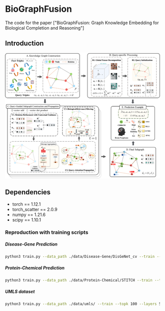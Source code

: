 # BioGraphFusion

The code for the paper ["BioGraphFusion: Graph Knowledge Embedding for Biological Completion and Reasoning"]

## Introduction

![Overall Diagram](./overall.png)

## Dependencies

- torch == 1.12.1
- torch_scatter == 2.0.9
- numpy == 1.21.6
- scipy == 1.10.1

### Reproduction with training scripts

##### Disease-Gene Prediction

```bash
python3 train.py --data_path ./data/Disease-Gene/DisGeNet_cv --train --topk 800 --layers 6 --fact_ratio 0.92 --gpu 0
```

##### Protein-Chemical Prediction

```bash
python3 train.py --data_path ./data/Protein-Chemical/STITCH --train --topk 300 --layers 6 --fact_ratio 0.92 --gpu 0
```

##### UMLS dataset

```bash
python3 train.py --data_path ./data/umls/ --train --topk 100 --layers 5 --fact_ratio 0.90 --gpu 0
```
